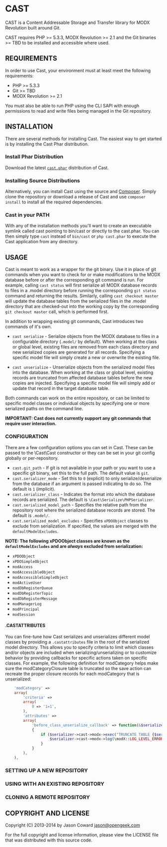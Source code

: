 # CAST

CAST is a Content Addressable Storage and Transfer library for MODX Revolution built around Git.

CAST requires PHP >= 5.3.3, MODX Revolution >= 2.1 and the Git binaries >= TBD to be installed and accessible where used.


## REQUIREMENTS

In order to use Cast, your environment must at least meet the following requirements:

* PHP >= 5.3.3
* Git >= TBD
* MODX Revolution >= 2.1

You must also be able to run PHP using the CLI SAPI with enough permissions to read and write files being managed in the Git repository.


## INSTALLATION

There are several methods for installing Cast. The easiest way to get started is by installing the Cast Phar distribution.

### Install Phar Distribution

Download the latest [`cast.phar`](http://modx.s3.amazonaws.com/releases/cast/cast.phar "cast.phar") distribution of Cast.

### Installing Source Distributions

Alternatively, you can install Cast using the source and [Composer](http://getcomposer.org/). Simply clone the repository or download a release of Cast and use `composer install` to install all the required dependencies.

### Cast in your PATH

With any of the installation methods you'll want to create an executable symlink called cast pointing to bin/cast or directly to the cast.phar. You can then simply type `cast` instead of `bin/cast` or `php cast.phar` to execute the Cast application from any directory.


## USAGE

Cast is meant to work as a wrapper for the git binary. Use it in place of git commands when you want to check for or make modifications to the MODX database before or after the corresponding git command is run. For example, calling `cast status` will first serialize all MODX database records to files in a .model directory before running the corresponding `git status` command and returning the results. Similarly, calling `cast checkout master` will update the database tables from the serialized files in the .model directory that are checked-out into the working copy by the corresponding `git checkout master` call, which is performed first.

In addition to wrapping existing git commands, Cast introduces two commands of it's own.

 * `cast serialize` - Serialize objects from the MODX database to files in a configurable directory (`.model/` by default). When working at the class or global level, existing files are removed from each class directory and new serialized copies are generated for all records. Specifying a specific model file will simply create a new or overwrite the existing file.

 * `cast unserialize` - Unserialize objects from the serialized model files into the database. When working at the class or global level, existing records are truncated from affected database tables before the new copies are injected. Specifying a specific model file will simply add or update that record in the target database table.

Both commands can work on the entire repository, or can be limited to specific model classes or individual objects by specifying one or more serialized paths on the command line.

__IMPORTANT: Cast does not currently support any git commands that require user interaction.__

### CONFIGURATION

There are a few configuration options you can set in Cast. These can be passed to the \Cast\Cast constructor or they can be set in your git config globally or per-repository.

 * `cast.git_path` - If git is not available in your path or you want to use a specific git binary, set this to the full path. The default value is `git`.
 * `cast.serializer_mode` - Set this to `0` (explicit) to only serialize/deserialize from the database if an argument is passed indicating to do so. The default is `1` (implicit).
 * `cast.serializer_class` - Indicates the format into which the database records are serialized. The default is `\Cast\Serialize\PHPSerializer`.
 * `cast.serialized_model_path` - Specifies the relative path from the repository root where the serialized database records are stored. The default is `.model/`.
 * `cast.serialized_model_excludes` - Specifies `xPDOObject` classes to exclude from serialization. If specified, the values are merged with the `defaultModelExcludes`.

__NOTE: The following xPDOObject classes are known as the `defaultModelExcludes` and are *always* excluded from serialization:__

 * `xPDOObject`
 * `xPDOSimpleObject`
 * `modAccess`
 * `modAccessibleObject`
 * `modAccessibleSimpleObject`
 * `modActiveUser`
 * `modDbRegisterQueue`
 * `modDbRegisterTopic`
 * `modDbRegisterMessage`
 * `modManagerLog`
 * `modPrincipal`
 * `modSession`


#### .CASTATTRIBUTES

You can fine-tune how Cast serializes and unserializes different model classes by providing a `.castattributes` file in the root of the serialized model directory. This allows you to specify criteria to limit which classes and/or objects are included when serializing/unserializing or to customize behavior by providing callbacks for specific actions taken on specific classes. For example, the following definition for modCategory helps make sure the modCategoryClosure table is truncated so the save action can recreate the proper closure records for each modCategory that is unserialized:

```php
    'modCategory' =>
    array(
        'criteria' =>
        array(
            0 => '1=1',
        ),
        'attributes' =>
        array(
            'before_class_unserialize_callback' => function(&$serializer, array $model, array &$processed)
            {
                if ($serializer->cast->modx->exec("TRUNCATE TABLE {$serializer->cast->modx->getTableName('modCategoryClosure')}") === false) {
                    $serializer->cast->modx->log(\modX::LOG_LEVEL_ERROR, "Could not truncate modCategoryClosure for Cast unserialization");
                }
            }
        ),
    ),

```

### SETTING UP A NEW REPOSITORY

### USING WITH AN EXISTING REPOSITORY

### CLONING A REMOTE REPOSITORY


## COPYRIGHT AND LICENSE

Copyright (C) 2013-2014 by Jason Coward <jason@opengeek.com>

For the full copyright and license information, please view the LICENSE file that was distributed with this source code.
